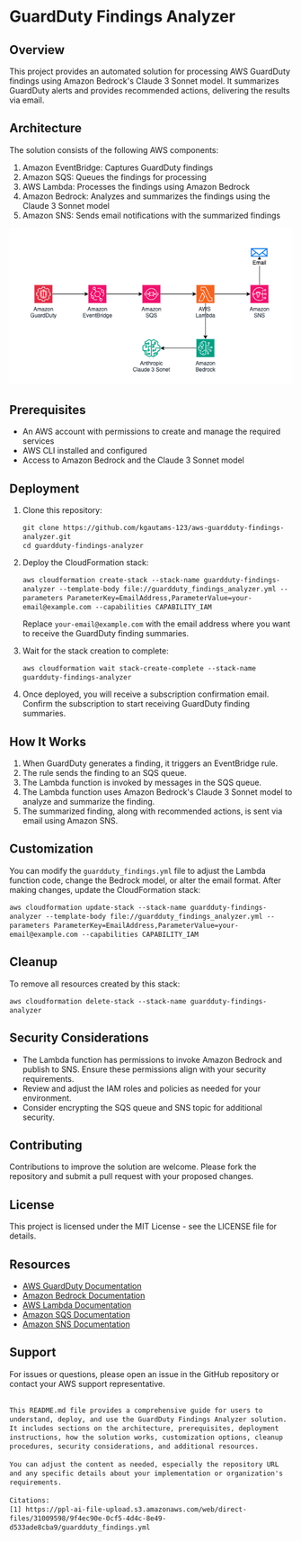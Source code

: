 # GuardDuty Findings Analyzer

## Overview

This project provides an automated solution for processing AWS GuardDuty findings using Amazon Bedrock's Claude 3 Sonnet model. It summarizes GuardDuty alerts and provides recommended actions, delivering the results via email.

## Architecture

The solution consists of the following AWS components:

1. Amazon EventBridge: Captures GuardDuty findings
2. Amazon SQS: Queues the findings for processing
3. AWS Lambda: Processes the findings using Amazon Bedrock
4. Amazon Bedrock: Analyzes and summarizes the findings using the Claude 3 Sonnet model
5. Amazon SNS: Sends email notifications with the summarized findings

![Architecture Diagram](Architecture.png)
## Prerequisites

- An AWS account with permissions to create and manage the required services
- AWS CLI installed and configured
- Access to Amazon Bedrock and the Claude 3 Sonnet model

## Deployment

1. Clone this repository:
   ```
   git clone https://github.com/kgautams-123/aws-guardduty-findings-analyzer.git
   cd guardduty-findings-analyzer
   ```

2. Deploy the CloudFormation stack:
   ```
   aws cloudformation create-stack --stack-name guardduty-findings-analyzer --template-body file://guardduty_findings_analyzer.yml --parameters ParameterKey=EmailAddress,ParameterValue=your-email@example.com --capabilities CAPABILITY_IAM
   ```

   Replace `your-email@example.com` with the email address where you want to receive the GuardDuty finding summaries.

3. Wait for the stack creation to complete:
   ```
   aws cloudformation wait stack-create-complete --stack-name guardduty-findings-analyzer
   ```

4. Once deployed, you will receive a subscription confirmation email. Confirm the subscription to start receiving GuardDuty finding summaries.

## How It Works

1. When GuardDuty generates a finding, it triggers an EventBridge rule.
2. The rule sends the finding to an SQS queue.
3. The Lambda function is invoked by messages in the SQS queue.
4. The Lambda function uses Amazon Bedrock's Claude 3 Sonnet model to analyze and summarize the finding.
5. The summarized finding, along with recommended actions, is sent via email using Amazon SNS.

## Customization

You can modify the `guardduty_findings.yml` file to adjust the Lambda function code, change the Bedrock model, or alter the email format. After making changes, update the CloudFormation stack:

```
aws cloudformation update-stack --stack-name guardduty-findings-analyzer --template-body file://guardduty_findings_analyzer.yml --parameters ParameterKey=EmailAddress,ParameterValue=your-email@example.com --capabilities CAPABILITY_IAM
```

## Cleanup

To remove all resources created by this stack:

```
aws cloudformation delete-stack --stack-name guardduty-findings-analyzer
```

## Security Considerations

- The Lambda function has permissions to invoke Amazon Bedrock and publish to SNS. Ensure these permissions align with your security requirements.
- Review and adjust the IAM roles and policies as needed for your environment.
- Consider encrypting the SQS queue and SNS topic for additional security.

## Contributing

Contributions to improve the solution are welcome. Please fork the repository and submit a pull request with your proposed changes.

## License

This project is licensed under the MIT License - see the LICENSE file for details.

## Resources

- [AWS GuardDuty Documentation](https://docs.aws.amazon.com/guardduty/)
- [Amazon Bedrock Documentation](https://docs.aws.amazon.com/bedrock/)
- [AWS Lambda Documentation](https://docs.aws.amazon.com/lambda/)
- [Amazon SQS Documentation](https://docs.aws.amazon.com/sqs/)
- [Amazon SNS Documentation](https://docs.aws.amazon.com/sns/)

## Support

For issues or questions, please open an issue in the GitHub repository or contact your AWS support representative.
```

This README.md file provides a comprehensive guide for users to understand, deploy, and use the GuardDuty Findings Analyzer solution. It includes sections on the architecture, prerequisites, deployment instructions, how the solution works, customization options, cleanup procedures, security considerations, and additional resources.

You can adjust the content as needed, especially the repository URL and any specific details about your implementation or organization's requirements.

Citations:
[1] https://ppl-ai-file-upload.s3.amazonaws.com/web/direct-files/31009598/9f4ec90e-0cf5-4d4c-8e49-d533ade8cba9/guardduty_findings.yml
